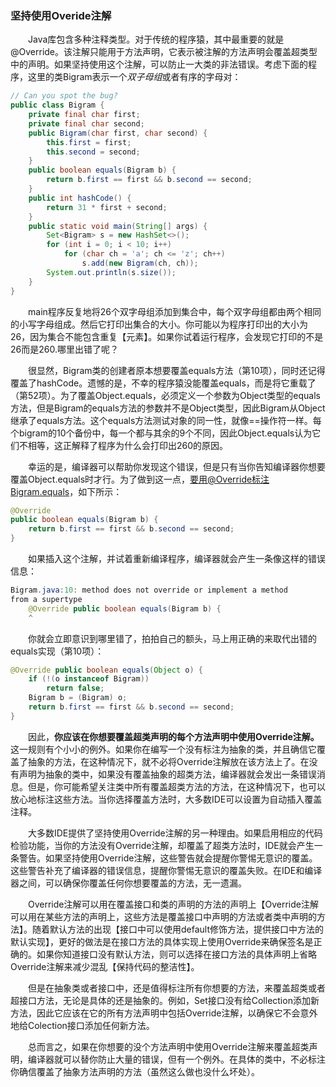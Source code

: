### 坚持使用Overide注解

&emsp;&emsp;Java库包含多种注释类型。对于传统的程序猿，其中最重要的就是@Override。该注解只能用于方法声明，它表示被注解的方法声明会覆盖超类型中的声明。如果坚持使用这个注解，可以防止一大类的非法错误。考虑下面的程序，这里的类Bigram表示一个*双子母组*或者有序的字母对：

```java
// Can you spot the bug?
public class Bigram {
    private final char first;
    private final char second;
    public Bigram(char first, char second) {
        this.first = first;
        this.second = second;
    }
    public boolean equals(Bigram b) {
        return b.first == first && b.second == second;
    }
    public int hashCode() {
        return 31 * first + second;
    }
    public static void main(String[] args) {
        Set<Bigram> s = new HashSet<>();
        for (int i = 0; i < 10; i++)
            for (char ch = 'a'; ch <= 'z'; ch++)
                s.add(new Bigram(ch, ch));
        System.out.println(s.size());
    }
}
```

&emsp;&emsp;main程序反复地将26个双字母组添加到集合中，每个双字母组都由两个相同的小写字母组成。然后它打印出集合的大小。你可能以为程序打印出的大小为26，因为集合不能包含重复【元素】。如果你试着运行程序，会发现它打印的不是26而是260.哪里出错了呢？

&emsp;&emsp;很显然，Bigram类的创建者原本想要覆盖equals方法（第10项），同时还记得覆盖了hashCode。遗憾的是，不幸的程序猿没能覆盖equals，而是将它重载了（第52项）。为了覆盖Object.equals，必须定义一个参数为Object类型的equals方法，但是Bigram的equals方法的参数并不是Object类型，因此Bigram从Object继承了equals方法。这个equals方法测试对象的同一性，就像==操作符一样。每个bigram的10个备份中，每一个都与其余的9个不同，因此Object.equals认为它们不相等，这正解释了程序为什么会打印出260的原因。

&emsp;&emsp;幸运的是，编译器可以帮助你发现这个错误，但是只有当你告知编译器你想要覆盖Object.equals时才行。为了做到这一点，要用@Override标注Bigram.equals，如下所示：

```java
@Override
public boolean equals(Bigram b) {
    return b.first == first && b.second == second;
}
```

&emsp;&emsp;如果插入这个注解，并试着重新编译程序，编译器就会产生一条像这样的错误信息：

```java
Bigram.java:10: method does not override or implement a method
from a supertype
    @Override public boolean equals(Bigram b) {
    ^
```

&emsp;&emsp;你就会立即意识到哪里错了，拍拍自己的额头，马上用正确的来取代出错的equals实现（第10项）：

```java
@Override public boolean equals(Object o) {
    if (!(o instanceof Bigram))
        return false;
    Bigram b = (Bigram) o;
    return b.first == first && b.second == second;
}
```

&emsp;&emsp;因此，**你应该在你想要覆盖超类声明的每个方法声明中使用Override注解。** 这一规则有个小小的例外。如果你在编写一个没有标注为抽象的类，并且确信它覆盖了抽象的方法，在这种情况下，就不必将Override注解放在该方法上了。在没有声明为抽象的类中，如果没有覆盖抽象的超类方法，编译器就会发出一条错误消息。但是，你可能希望关注类中所有覆盖超类方法的方法，在这种情况下，也可以放心地标注这些方法。当你选择覆盖方法时，大多数IDE可以设置为自动插入覆盖注释。

&emsp;&emsp;大多数IDE提供了坚持使用Override注解的另一种理由。如果启用相应的代码检验功能，当你的方法没有Override注解，却覆盖了超类方法时，IDE就会产生一条警告。如果坚持使用Override注解，这些警告就会提醒你警惕无意识的覆盖。这些警告补充了编译器的错误信息，提醒你警惕无意识的覆盖失败。在IDE和编译器之间，可以确保你覆盖任何你想要覆盖的方法，无一遗漏。

&emsp;&emsp;Override注解可以用在覆盖接口和类的声明的方法的声明上【Override注解可以用在某些方法的声明上，这些方法是覆盖接口中声明的方法或者类中声明的方法】。随着默认方法的出现【接口中可以使用default修饰方法，提供接口中方法的默认实现】，更好的做法是在接口方法的具体实现上使用Override来确保签名是正确的。如果你知道接口没有默认方法，则可以选择在接口方法的具体声明上省略Override注解来减少混乱【保持代码的整洁性】。

&emsp;&emsp;但是在抽象类或者接口中，还是值得标注所有你想要的方法，来覆盖超类或者超接口方法，无论是具体的还是抽象的。例如，Set接口没有给Collection添加新方法，因此它应该在它的所有方法声明中包括Override注解，以确保它不会意外地给Colection接口添加任何新方法。

&emsp;&emsp;总而言之，如果在你想要的没个方法声明中使用Override注解来覆盖超类声明，编译器就可以替你防止大量的错误，但有一个例外。在具体的类中，不必标注你确信覆盖了抽象方法声明的方法（虽然这么做也没什么坏处）。